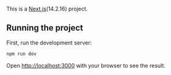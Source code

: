 This is a [Next.js](https://nextjs.org/)(14.2.16) project.

## Running the project

First, run the development server:

```bash
npm run dev
```

Open [http://localhost:3000](http://localhost:3000) with your browser to see the result.
